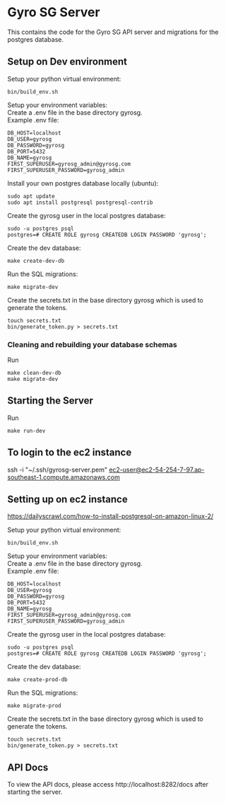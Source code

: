 # Gyro SG Server
This contains the code for the Gyro SG API server and migrations for the postgres database.  

## Setup on Dev environment
Setup your python virtual environment:
```
bin/build_env.sh
```

Setup your environment variables:  
Create a .env file in the base directory gyrosg.  
Example .env file:
```.env
DB_HOST=localhost
DB_USER=gyrosg
DB_PASSWORD=gyrosg
DB_PORT=5432
DB_NAME=gyrosg
FIRST_SUPERUSER=gyrosg_admin@gyrosg.com
FIRST_SUPERUSER_PASSWORD=gyrosg_admin
```

Install your own postgres database locally (ubuntu):
```
sudo apt update
sudo apt install postgresql postgresql-contrib
```

Create the gyrosg user in the local postgres database:
```
sudo -u postgres psql
postgres=# CREATE ROLE gyrosg CREATEDB LOGIN PASSWORD 'gyrosg'; 
```

Create the dev database:
```
make create-dev-db
```

Run the SQL migrations:
```
make migrate-dev
```

Create the secrets.txt in the base directory gyrosg which is used to generate the tokens. 
```
touch secrets.txt
bin/generate_token.py > secrets.txt
```

### Cleaning and rebuilding your database schemas
Run 
```
make clean-dev-db
make migrate-dev
```

## Starting the Server
Run 
```
make run-dev
```

## To login to the ec2 instance
ssh -i "~/.ssh/gyrosg-server.pem" ec2-user@ec2-54-254-7-97.ap-southeast-1.compute.amazonaws.com

## Setting up on ec2 instance
https://dailyscrawl.com/how-to-install-postgresql-on-amazon-linux-2/

Setup your python virtual environment:
```
bin/build_env.sh
```

Setup your environment variables:  
Create a .env file in the base directory gyrosg.  
Example .env file:
```.env
DB_HOST=localhost
DB_USER=gyrosg
DB_PASSWORD=gyrosg
DB_PORT=5432
DB_NAME=gyrosg
FIRST_SUPERUSER=gyrosg_admin@gyrosg.com
FIRST_SUPERUSER_PASSWORD=gyrosg_admin
```

Create the gyrosg user in the local postgres database:
```
sudo -u postgres psql
postgres=# CREATE ROLE gyrosg CREATEDB LOGIN PASSWORD 'gyrosg'; 
```

Create the dev database:
```
make create-prod-db
```

Run the SQL migrations:
```
make migrate-prod
```

Create the secrets.txt in the base directory gyrosg which is used to generate the tokens. 
```
touch secrets.txt
bin/generate_token.py > secrets.txt
```


## API Docs
To view the API docs, please access http://localhost:8282/docs after starting the server.
